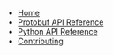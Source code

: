* [Home](index.md)
* [Protobuf API Reference](protobuf-reference/)
* [Python API Reference](python-reference/)
* [Contributing](CONTRIBUTING.md)
